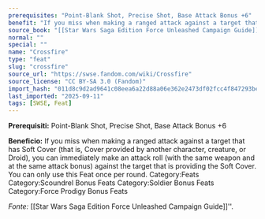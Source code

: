 ```yaml
---
prerequisites: "Point-Blank Shot, Precise Shot, Base Attack Bonus +6"
benefit: "If you miss when making a ranged attack against a target that has Soft Cover (that is, Cover provided by another character, creature, or Droid), you can immediately make an attack roll (with the same weapon and at the same attack bonus) against the target that is providing the Soft Cover. You can only use this Feat once per round. Category:Feats Category:Scoundrel Bonus Feats Category:Soldier Bonus Feats Category:Force Prodigy Bonus Feats"
source_book: "[[Star Wars Saga Edition Force Unleashed Campaign Guide]]''"
normal: ""
special: ""
name: "Crossfire"
type: "feat"
slug: "crossfire"
source_url: "https://swse.fandom.com/wiki/Crossfire"
source_license: "CC BY-SA 3.0 (Fandom)"
import_hash: "011d8c9d2ad9641c08eea6a22d88a06e362e2473df02fcc4f847293be952eb77"
last_imported: "2025-09-11"
tags: [SWSE, Feat]
---
```

**Prerequisiti:** Point-Blank Shot, Precise Shot, Base Attack Bonus +6

**Beneficio:** If you miss when making a ranged attack against a target that has Soft Cover (that is, Cover provided by another character, creature, or Droid), you can immediately make an attack roll (with the same weapon and at the same attack bonus) against the target that is providing the Soft Cover. You can only use this Feat once per round. Category:Feats Category:Scoundrel Bonus Feats Category:Soldier Bonus Feats Category:Force Prodigy Bonus Feats

*Fonte:* [[Star Wars Saga Edition Force Unleashed Campaign Guide]]''.